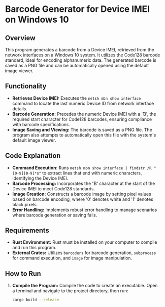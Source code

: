 # Barcode Generator for Device IMEI on Windows 10

## Overview
This program generates a barcode from a Device IMEI, retrieved from the network interfaces on a Windows 10 system. It utilizes the Code128 barcode standard, ideal for encoding alphanumeric data. The generated barcode is saved as a PNG file and can be automatically opened using the default image viewer.

## Functionality
- **Retrieves Device IMEI:** Executes the `netsh mbn show interface` command to locate the last numeric Device ID from network interface details.
- **Barcode Generation:** Precedes the numeric Device IMEI with a 'Ɓ', the required start character for Code128 barcodes, ensuring compliance with barcode specifications.
- **Image Saving and Viewing:** The barcode is saved as a PNG file. The program also attempts to automatically open this file with the system's default image viewer.

## Code Explanation
- **Command Execution:** Runs `netsh mbn show interface | findstr /R "[0-9][0-9]*$"` to extract lines that end with numeric characters, identifying the Device IMEI.
- **Barcode Processing:** Incorporates the 'Ɓ' character at the start of the Device IMEI to meet Code128 standards.
- **Image Creation:** Constructs a barcode image by setting pixel values based on barcode encoding, where '0' denotes white and '1' denotes black pixels.
- **Error Handling:** Implements robust error handling to manage scenarios where barcode generation or saving fails.

## Requirements
- **Rust Environment:** Rust must be installed on your computer to compile and run this program.
- **External Crates:** Utilizes `barcoders` for barcode generation, `subprocess` for command execution, and `image` for image manipulation.

## How to Run
1. **Compile the Program:**
   Compile the code to create an executable. Open a terminal and navigate to the project directory, then run:
   ```bash
   cargo build --release
